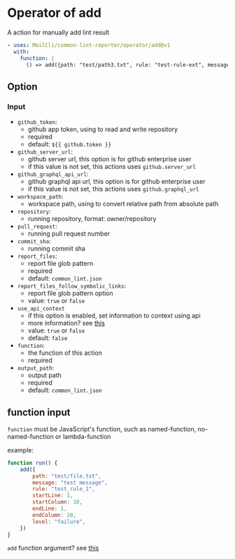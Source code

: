 # Operator of add
A action for manually add lint result
```yml
- uses: MeilCli/common-lint-reporter/operator/add@v1
  with:
    function: |
      () => add({path: "test/path3.txt", rule: "test-rule-ext", message: "hello", level: "notice"})
```

## Option
### Input
- `github_token`:
  - github app token, using to read and write repository
  - required
  - default: `${{ github.token }}`
- `github_server_url`:
  - github server url, this option is for github enterprise user
  - if this value is not set, this actions uses `github.server_url`
- `github_graphql_api_url`:
  - github graphql api url, this option is for github enterprise user
  - if this value is not set, this actions uses `github.graphql_url`
- `workspace_path`:
  - workspace path, using to convert relative path from absolute path
- `repository`:
  - running repository, format: owner/repository
- `pull_request`:
  - running pull request number
- `commit_sha`:
  - running commit sha
- `report_files`:
  - report file glob pattern
  - required
  - default: `common_lint.json`
- `report_files_follow_symbolic_links`:
  - report file glob pattern option
  - value: `true` or `false`
- `use_api_context`
  - if this option is enabled, set information to context using api
  - more information? see [this](context.md)
  - value: `true` or `false`
  - default: `false`
- `function`:
  - the function of this action
  - required
- `output_path`:
  - output path
  - required
  - default: `common_lint.json`

## function input
`function` must be JavaScript's function, such as named-function, no-named-function or lambda-function

example:
```js
function run() { 
    add({
        path: "test/file.txt",
        message: "test message",
        rule: "test_rule_1",
        startLine: 1,
        startColumn: 10,
        endLine: 1,
        endColumn: 20,
        level: "failure",
    })
}
```

`add` function argument? see [this](../lint-result.md)